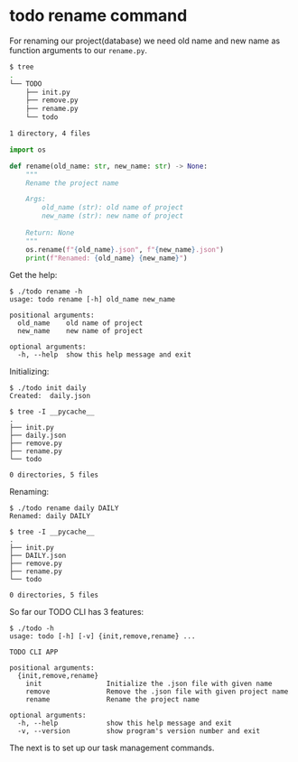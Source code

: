 # todo rename command

For renaming our project(database) we need old name and new name as function arguments to our `rename.py`.

```bash
$ tree
.
└── TODO
    ├── init.py
    ├── remove.py
    ├── rename.py
    └── todo

1 directory, 4 files
```

```py title="rename.py"
import os

def rename(old_name: str, new_name: str) -> None:
    """
    Rename the project name

    Args:
        old_name (str): old name of project
        new_name (str): new name of project
    
    Return: None
    """
    os.rename(f"{old_name}.json", f"{new_name}.json")
    print(f"Renamed: {old_name} {new_name}")
```

Get the help:

```console
$ ./todo rename -h
usage: todo rename [-h] old_name new_name

positional arguments:
  old_name    old name of project
  new_name    new name of project

optional arguments:
  -h, --help  show this help message and exit
```


Initializing:

```console
$ ./todo init daily
Created:  daily.json
```

```console
$ tree -I __pycache__
.
├── init.py
├── daily.json
├── remove.py
├── rename.py
└── todo

0 directories, 5 files
```

Renaming:

```console
$ ./todo rename daily DAILY
Renamed: daily DAILY
```

```console
$ tree -I __pycache__
.
├── init.py
├── DAILY.json
├── remove.py
├── rename.py
└── todo

0 directories, 5 files
```

So far our TODO CLI has 3 features:

```console
$ ./todo -h
usage: todo [-h] [-v] {init,remove,rename} ...

TODO CLI APP

positional arguments:
  {init,remove,rename}
    init                Initialize the .json file with given name
    remove              Remove the .json file with given project name
    rename              Rename the project name

optional arguments:
  -h, --help            show this help message and exit
  -v, --version         show program's version number and exit
```

The next is to set up our task management commands.